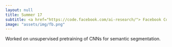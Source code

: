 ```yaml
---
layout: null
title: Summer 17
subtitle: <a href="https://code.facebook.com/ai-research/"> Facebook Computer Vision </a>
image: "assets/img/fb.png"
---
```

Worked on unsupervised pretraining of CNNs for semantic segmentation.